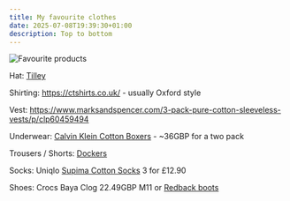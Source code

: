 ```yaml
---
title: My favourite clothes
date: 2025-07-08T19:39:30+01:00
description: Top to bottom
---
```


<img src="https://s.natalian.org/2025-07-08/fashionista.jpeg" alt="Favourite products">

Hat: [Tilley](https://uk.tilley.com/collections/hats)

Shirting: https://ctshirts.co.uk/ - usually Oxford style

Vest: https://www.marksandspencer.com/3-pack-pure-cotton-sleeveless-vests/p/clp60459494

Underwear: [Calvin Klein Cotton Boxers](https://www.calvinklein.co.uk/mens-underwear) - ~36GBP for a two pack

Trousers / Shorts: [Dockers](https://uk.dockers.com/)

Socks: Uniqlo [Supima Cotton Socks](https://www.uniqlo.com/uk/en/products/E441897-000/00?colorDisplayCode=08&sizeDisplayCode=027) 3 for £12.90

Shoes: Crocs Baya Clog 22.49GBP M11 or [Redback boots](https://redbackboots.co.uk/)